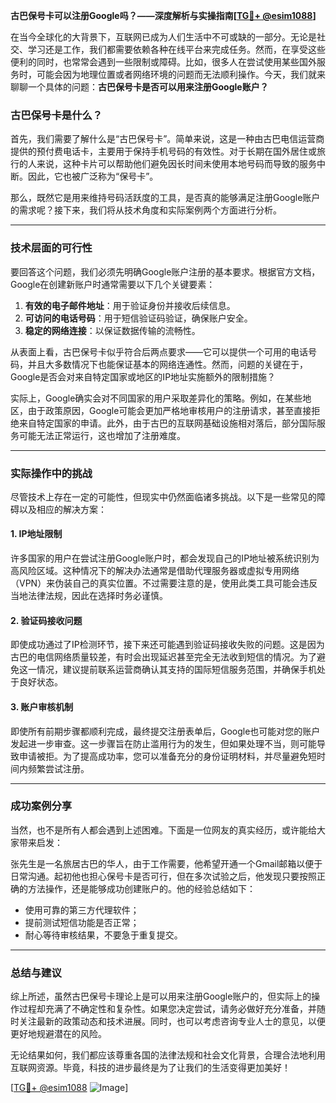 **古巴保号卡可以注册Google吗？——深度解析与实操指南[[TG💪+ @esim1088](https://t.me/s/esim1088)]**

在当今全球化的大背景下，互联网已成为人们生活中不可或缺的一部分。无论是社交、学习还是工作，我们都需要依赖各种在线平台来完成任务。然而，在享受这些便利的同时，也常常会遇到一些限制或障碍。比如，很多人在尝试使用某些国外服务时，可能会因为地理位置或者网络环境的问题而无法顺利操作。今天，我们就来聊聊一个具体的问题：**古巴保号卡是否可以用来注册Google账户？**

### 古巴保号卡是什么？

首先，我们需要了解什么是“古巴保号卡”。简单来说，这是一种由古巴电信运营商提供的预付费电话卡，主要用于保持手机号码的有效性。对于长期在国外居住或旅行的人来说，这种卡片可以帮助他们避免因长时间未使用本地号码而导致的服务中断。因此，它也被广泛称为“保号卡”。

那么，既然它是用来维持号码活跃度的工具，是否真的能够满足注册Google账户的需求呢？接下来，我们将从技术角度和实际案例两个方面进行分析。

---

### 技术层面的可行性

要回答这个问题，我们必须先明确Google账户注册的基本要求。根据官方文档，Google在创建新账户时通常需要以下几个关键要素：

1. **有效的电子邮件地址**：用于验证身份并接收后续信息。
2. **可访问的电话号码**：用于短信验证码验证，确保账户安全。
3. **稳定的网络连接**：以保证数据传输的流畅性。

从表面上看，古巴保号卡似乎符合后两点要求——它可以提供一个可用的电话号码，并且大多数情况下也能保证基本的网络连通性。然而，问题的关键在于，Google是否会对来自特定国家或地区的IP地址实施额外的限制措施？

实际上，Google确实会对不同国家的用户采取差异化的策略。例如，在某些地区，由于政策原因，Google可能会更加严格地审核用户的注册请求，甚至直接拒绝来自特定国家的申请。此外，由于古巴的互联网基础设施相对落后，部分国际服务可能无法正常运行，这也增加了注册难度。

---

### 实际操作中的挑战

尽管技术上存在一定的可能性，但现实中仍然面临诸多挑战。以下是一些常见的障碍以及相应的解决方案：

#### 1. IP地址限制

许多国家的用户在尝试注册Google账户时，都会发现自己的IP地址被系统识别为高风险区域。这种情况下的解决办法通常是借助代理服务器或虚拟专用网络（VPN）来伪装自己的真实位置。不过需要注意的是，使用此类工具可能会违反当地法律法规，因此在选择时务必谨慎。

#### 2. 验证码接收问题

即使成功通过了IP检测环节，接下来还可能遇到验证码接收失败的问题。这是因为古巴的电信网络质量较差，有时会出现延迟甚至完全无法收到短信的情况。为了避免这一情况，建议提前联系运营商确认其支持的国际短信服务范围，并确保手机处于良好状态。

#### 3. 账户审核机制

即使所有前期步骤都顺利完成，最终提交注册表单后，Google也可能对您的账户发起进一步审查。这一步骤旨在防止滥用行为的发生，但如果处理不当，则可能导致申请被拒。为了提高成功率，您可以准备充分的身份证明材料，并尽量避免短时间内频繁尝试注册。

---

### 成功案例分享

当然，也不是所有人都会遇到上述困难。下面是一位网友的真实经历，或许能给大家带来启发：

张先生是一名旅居古巴的华人，由于工作需要，他希望开通一个Gmail邮箱以便于日常沟通。起初他也担心保号卡是否可行，但在多次试验之后，他发现只要按照正确的方法操作，还是能够成功创建账户的。他的经验总结如下：
- 使用可靠的第三方代理软件；
- 提前测试短信功能是否正常；
- 耐心等待审核结果，不要急于重复提交。

---

### 总结与建议

综上所述，虽然古巴保号卡理论上是可以用来注册Google账户的，但实际上的操作过程却充满了不确定性和复杂性。如果您决定尝试，请务必做好充分准备，并随时关注最新的政策动态和技术进展。同时，也可以考虑咨询专业人士的意见，以便更好地规避潜在的风险。

无论结果如何，我们都应该尊重各国的法律法规和社会文化背景，合理合法地利用互联网资源。毕竟，科技的进步最终是为了让我们的生活变得更加美好！

[[TG💪+ @esim1088](https://t.me/s/esim1088) ![Image](https://i.postimg.cc/4NQfJmqS/Snipaste-2025-05-13-00-14-12.png)]
